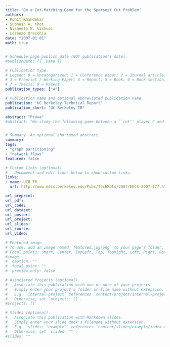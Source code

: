 ```yaml
---
title: "On a Cut-Matching Game for the Sparsest Cut Problem"
authors:
- Rohit Khandekar
- Subhash A. Khot
- Nisheeth K. Vishnoi
- Lorenzo Orecchia
date: "2007-01-01"
math: true


# Schedule page publish date (NOT publication's date).
#publishDate: {{ .Date }}

# Publication type.
# Legend: 0 = Uncategorized; 1 = Conference paper; 2 = Journal article;
# 3 = Preprint / Working Paper; 4 = Report; 5 = Book; 6 = Book section;
# 7 = Thesis; 8 = Patent
publication_types: ["4"]

# Publication name and optional abbreviated publication name.
publication: "UC Berkeley Technical Report"
publication_short: "UC Berkeley TR"

abstract: "Prova"
#abstract: "We study the following game between a ``cut'' player C and a ``matching'' player M. The game starts with an empty graph G on a set V of n vertices. In each round, the cut player chooses a bisection (S,V\S) of vertices and the matching player then adds a perfect matching M (not necessarily belonging to G) between S and V\S to the (multi-)graph G. The choices of the players in each round may depend on those in the previous rounds. The game ends when G becomes an edge-expander. The value of this game, denoted by Val(n,C,M), is the total number of rounds in the game before it ends. We study this game for its connection with the Sparsest Cut problem in undirected graphs: if there is a polynomial-time cut player C such that Val(n,C,M) < f(n) for all M, then there is a polynomial-time O(f(n))-approximation algorithm for the Sparsest Cut problem. We show that there is no cut player C, even unbounded-time, that can ensure Val(n,C,M) = o(GAP(n)<SUP>1/2</SUP>) for all matching players M, where GAP(n) is the integrality gap of the well-studied SDP with triangle inequality constraints for the Sparsest Cut problem. Recall that GAP(n) = Omega(log log n). Thus, we prove that this approach cannot yield a o(GAP(n)<SUP>1/2</SUP>)-approximation (and in particular, o((log log n)<SUP>1/2</SUP>)-approximation) algorithm for this problem. Furthermore, we show that there is a (super-polynomial time) cut player C* such that, for all M, we have Val(n,C*,M) = O(log n)."


# Summary. An optional shortened abstract.
summary: 
tags:
- "graph partitioning"
- "network flows"
featured: false

# Custom links (optional).
#   Uncomment and edit lines below to show custom links.
links:
- name: UCB TR
  url: http://www.eecs.berkeley.edu/Pubs/TechRpts/2007/EECS-2007-177.html

url_preprint: 
url_pdf: 
url_code:
url_dataset:
url_poster:
url_project:
url_slides:
url_source:
url_video:

# Featured image
# To use, add an image named `featured.jpg/png` to your page's folder. 
# Focal points: Smart, Center, TopLeft, Top, TopRight, Left, Right, BottomLeft, Bottom, BottomRight.
#image:
#  caption: ""
#  focal_point: ""
#  preview_only: false

# Associated Projects (optional).
#   Associate this publication with one or more of your projects.
#   Simply enter your project's folder or file name without extension.
#   E.g. `internal-project` references `content/project/internal-project/index.md`.
#   Otherwise, set `projects: []`.
#projects: []

# Slides (optional).
#   Associate this publication with Markdown slides.
#   Simply enter your slide deck's filename without extension.
#   E.g. `slides: "example"` references `content/slides/example/index.md`.
#   Otherwise, set `slides: ""`.
#slides: ""
---
```

